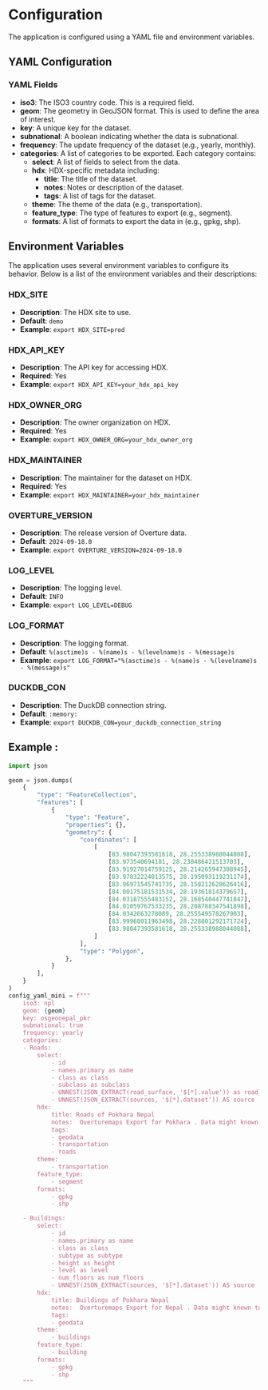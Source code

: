 # Configuration

The application is configured using a YAML file and environment variables.

## YAML Configuration


### YAML Fields

- **iso3**: The ISO3 country code. This is a required field.
- **geom**: The geometry in GeoJSON format. This is used to define the area of interest.
- **key**: A unique key for the dataset.
- **subnational**: A boolean indicating whether the data is subnational.
- **frequency**: The update frequency of the dataset (e.g., yearly, monthly).
- **categories**: A list of categories to be exported. Each category contains:
  - **select**: A list of fields to select from the data.
  - **hdx**: HDX-specific metadata including:
    - **title**: The title of the dataset.
    - **notes**: Notes or description of the dataset.
    - **tags**: A list of tags for the dataset.
  - **theme**: The theme of the data (e.g., transportation).
  - **feature_type**: The type of features to export (e.g., segment).
  - **formats**: A list of formats to export the data in (e.g., gpkg, shp).

## Environment Variables

The application uses several environment variables to configure its behavior. Below is a list of the environment variables and their descriptions:

### HDX_SITE

- **Description**: The HDX site to use.
- **Default**: `demo`
- **Example**: `export HDX_SITE=prod`

### HDX_API_KEY

- **Description**: The API key for accessing HDX.
- **Required**: Yes
- **Example**: `export HDX_API_KEY=your_hdx_api_key`

### HDX_OWNER_ORG

- **Description**: The owner organization on HDX.
- **Required**: Yes
- **Example**: `export HDX_OWNER_ORG=your_hdx_owner_org`

### HDX_MAINTAINER

- **Description**: The maintainer for the dataset on HDX.
- **Required**: Yes
- **Example**: `export HDX_MAINTAINER=your_hdx_maintainer`

### OVERTURE_VERSION

- **Description**: The release version of Overture data.
- **Default**: `2024-09-18.0`
- **Example**: `export OVERTURE_VERSION=2024-09-18.0`

### LOG_LEVEL

- **Description**: The logging level.
- **Default**: `INFO`
- **Example**: `export LOG_LEVEL=DEBUG`

### LOG_FORMAT

- **Description**: The logging format.
- **Default**: `%(asctime)s - %(name)s - %(levelname)s - %(message)s`
- **Example**: `export LOG_FORMAT="%(asctime)s - %(name)s - %(levelname)s - %(message)s"`

### DUCKDB_CON

- **Description**: The DuckDB connection string.
- **Default**: `:memory:`
- **Example**: `export DUCKDB_CON=your_duckdb_connection_string`

## Example : 

```python
import json

geom = json.dumps(
    {
        "type": "FeatureCollection",
        "features": [
            {
                "type": "Feature",
                "properties": {},
                "geometry": {
                    "coordinates": [
                        [
                            [83.98047393581618, 28.255338988044088],
                            [83.973540694181, 28.230486421513703],
                            [83.91927014759125, 28.214265947308945],
                            [83.97832224013575, 28.195093119231174],
                            [83.96971545741735, 28.158212628626416],
                            [84.00175181531534, 28.19361814379657],
                            [84.03187555483152, 28.168540447741847],
                            [84.01059767533235, 28.208788347541898],
                            [84.0342663278089, 28.255549578267903],
                            [83.99960011963498, 28.228801292171724],
                            [83.98047393581618, 28.255338988044088],
                        ]
                    ],
                    "type": "Polygon",
                },
            }
        ],
    }
)
config_yaml_mini = f"""
    iso3: npl
    geom: {geom}
    key: osgeonepal_pkr
    subnational: true
    frequency: yearly
    categories:
    - Roads:
        select:
            - id
            - names.primary as name
            - class as class
            - subclass as subclass
            - UNNEST(JSON_EXTRACT(road_surface, '$[*].value')) as road_surface
            - UNNEST(JSON_EXTRACT(sources, '$[*].dataset')) AS source
        hdx:
            title: Roads of Pokhara Nepal
            notes:  Overturemaps Export for Pokhara . Data might known to have errors however gone through validation checks to detect map errors, breakage, and vandalism . Sources would be combination of OSM and Other openly available datasets in the region including facebook roads and ESRI community datasets
            tags:
            - geodata
            - transportation
            - roads
        theme:
            - transportation
        feature_type:
            - segment
        formats:
            - gpkg
            - shp

    - Buildings:
        select:
            - id
            - names.primary as name
            - class as class
            - subtype as subtype
            - height as height
            - level as level
            - num_floors as num_floors
            - UNNEST(JSON_EXTRACT(sources, '$[*].dataset')) AS source
        hdx:
            title: Buildings of Pokhara Nepal
            notes:  Overturemaps Export for Nepal . Data might known to have errors however gone through validation checks to detect map errors, breakage, and vandalism . Sources would be combination of OSM and Other openly available datasets in the region including facebook roads and ESRI community datasets
            tags:
            - geodata
        theme:
            - buildings
        feature_type:
            - building
        formats:
            - gpkg
            - shp
    """

```
